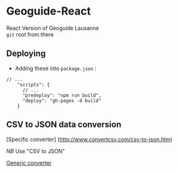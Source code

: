 # Geoguide-React

React Version of Geoguide Lausanne  
`git` root from there

## Deploying

- Adding these into `package.json` :

```
// ...
    "scripts": {
      // ...
      "predeploy": "npm run build",
      "deploy": "gh-pages -d build"
    }

```
## CSV to JSON data conversion
[Specific converter] (http://www.convertcsv.com/csv-to-json.htm)

*NB* Use "CSV to JSON"

[Generic converter](https://csvjson.com/csv2json)